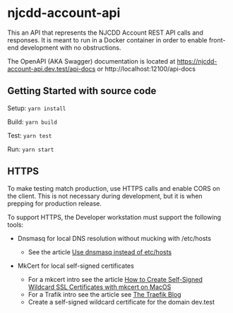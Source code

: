 # njcdd-account-api

This an API that represents the NJCDD Account REST API calls and responses. It is meant to run in a
Docker container in order to enable front-end development with no obstructions.

The OpenAPI (AKA Swagger) documentation is located
at https://njcdd-account-api.dev.test/api-docs or http://localhost:12100/api-docs

## Getting Started with source code

Setup: `yarn install`

Build: `yarn build`

Test:  `yarn test`

Run:   `yarn start`

## HTTPS

To make testing match production, use HTTPS calls and enable CORS on the client.
This is not necessary during development, but it is when prepping for production release.

To support HTTPS, the Developer workstation must support the following tools:

* Dnsmasq for local DNS resolution without mucking with /etc/hosts
    * See the
      article [Use dnsmasq instead of etc/hosts](https://www.stevenrombauts.be/2018/01/use-dnsmasq-instead-of-etc-hosts/)

* MkCert for local self-signed certificates
    * For a mkcert intro see the
      article [How to Create Self-Signed Wildcard SSL Certificates with mkcert on MacOS](https://medium.com/@hjblokland/how-to-create-self-signed-wildcard-ssl-certificates-with-mkcert-on-macos-a6a3663aa157)
    * For a Trafik intro see the article see [The Traefik Blog](https://traefik.io/blog/traefik-2-tls-101-23b4fbee81f1/)
    * Create a self-signed wildcard certificate for the domain dev.test
